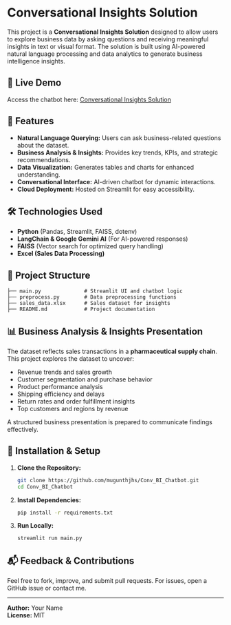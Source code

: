 # Conversational Insights Solution

This project is a **Conversational Insights Solution** designed to allow users to explore business data by asking questions and receiving meaningful insights in text or visual format. The solution is built using AI-powered natural language processing and data analytics to generate business intelligence insights.

## 🚀 Live Demo
Access the chatbot here: [Conversational Insights Solution](https://conversational-bi-chatbot-geminigenai.streamlit.app/)

## 📌 Features
- **Natural Language Querying:** Users can ask business-related questions about the dataset.
- **Business Analysis & Insights:** Provides key trends, KPIs, and strategic recommendations.
- **Data Visualization:** Generates tables and charts for enhanced understanding.
- **Conversational Interface:** AI-driven chatbot for dynamic interactions.
- **Cloud Deployment:** Hosted on Streamlit for easy accessibility.

## 🛠️ Technologies Used
- **Python** (Pandas, Streamlit, FAISS, dotenv)
- **LangChain & Google Gemini AI** (For AI-powered responses)
- **FAISS** (Vector search for optimized query handling)
- **Excel (Sales Data Processing)**

## 📂 Project Structure
```
├── main.py              # Streamlit UI and chatbot logic
├── preprocess.py        # Data preprocessing functions
├── sales_data.xlsx      # Sales dataset for insights
├── README.md            # Project documentation
```

## 📊 Business Analysis & Insights Presentation
The dataset reflects sales transactions in a **pharmaceutical supply chain**. This project explores the dataset to uncover:
- Revenue trends and sales growth
- Customer segmentation and purchase behavior
- Product performance analysis
- Shipping efficiency and delays
- Return rates and order fulfillment insights
- Top customers and regions by revenue

A structured business presentation is prepared to communicate findings effectively.

## 🔧 Installation & Setup
1. **Clone the Repository:**
   ```bash
   git clone https://github.com/mugunthjhs/Conv_BI_Chatbot.git
   cd Conv_BI_Chatbot
   ```

2. **Install Dependencies:**
   ```bash
   pip install -r requirements.txt
   ```

3. **Run Locally:**
   ```bash
   streamlit run main.py
   ```

## 📬 Feedback & Contributions
Feel free to fork, improve, and submit pull requests. For issues, open a GitHub issue or contact me.

---
**Author:** Your Name  
**License:** MIT

